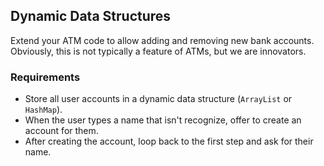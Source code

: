 ## Dynamic Data Structures

Extend your ATM code to allow adding and removing new bank accounts. Obviously, this is not typically a feature of ATMs, but we are innovators.

### Requirements

* Store all user accounts in a dynamic data structure (`ArrayList` or `HashMap`).
* When the user types a name that isn't recognize, offer to create an account for them.
* After creating the account, loop back to the first step and ask for their name.
